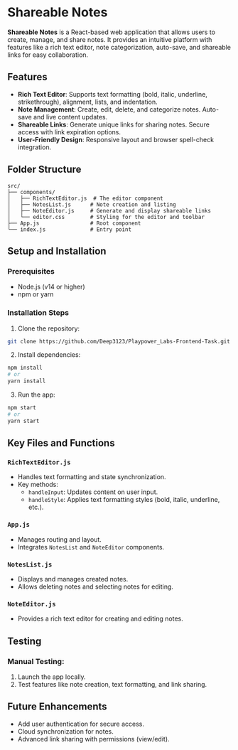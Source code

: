 # Shareable Notes

**Shareable Notes** is a React-based web application that allows users to create, manage, and share notes. It provides an intuitive platform with features like a rich text editor, note categorization, auto-save, and shareable links for easy collaboration.

## Features

- **Rich Text Editor**: Supports text formatting (bold, italic, underline, strikethrough), alignment, lists, and indentation.
- **Note Management**: Create, edit, delete, and categorize notes. Auto-save and live content updates.
- **Shareable Links**: Generate unique links for sharing notes. Secure access with link expiration options.
- **User-Friendly Design**: Responsive layout and browser spell-check integration.

## Folder Structure

```plaintext
src/
├── components/
│   ├── RichTextEditor.js  # The editor component
│   ├── NotesList.js      # Note creation and listing
│   ├── NoteEditor.js     # Generate and display shareable links
│   └── editor.css        # Styling for the editor and toolbar
├── App.js                # Root component
└── index.js              # Entry point
```

## Setup and Installation
### Prerequisites
- Node.js (v14 or higher)
- npm or yarn

### Installation Steps
1. Clone the repository:
```bash
git clone https://github.com/Deep3123/Playpower_Labs-Frontend-Task.git
```

2. Install dependencies:
```bash
npm install
# or
yarn install
```

3. Run the app:
```bash
npm start
# or
yarn start
```

## Key Files and Functions

### `RichTextEditor.js`
- Handles text formatting and state synchronization.
- Key methods:
  - `handleInput`: Updates content on user input.
  - `handleStyle`: Applies text formatting styles (bold, italic, underline, etc.).

### `App.js`
- Manages routing and layout.
- Integrates `NotesList` and `NoteEditor` components.

### `NotesList.js`
- Displays and manages created notes.
- Allows deleting notes and selecting notes for editing.

### `NoteEditor.js`
- Provides a rich text editor for creating and editing notes.

## Testing

### Manual Testing:
1. Launch the app locally.
2. Test features like note creation, text formatting, and link sharing.

## Future Enhancements
- Add user authentication for secure access.
- Cloud synchronization for notes.
- Advanced link sharing with permissions (view/edit).
